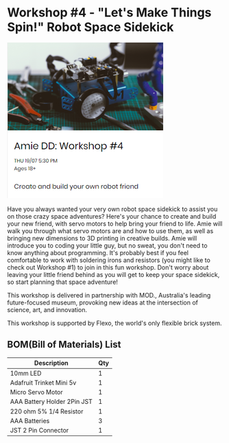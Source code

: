 # Workshop #4 - "Let's Make Things Spin!" Robot Space Sidekick
![AmieDD Workshop 4](https://github.com/AmieDD/MOD-Museum-Workshops/blob/master/Images/Worshop4.png)

Have you always wanted your very own robot space sidekick to assist you on those crazy space adventures? Here's your chance to create and build your new friend, with servo motors to help bring your friend to life. Amie will walk you through what servo motors are and how to use them, as well as bringing new dimensions to 3D printing in creative builds. Amie will introduce you to coding your little guy, but no sweat, you don't need to know anything about programming. It's probably best if you feel comfortable to work with soldering irons and resistors (you might like to check out Workshop #1) to join in this fun workshop. Don't worry about leaving your little friend behind as you will get to keep your space sidekick, so start planning that space adventure!

This workshop is delivered in partnership with MOD., Australia's leading future-focused museum, provoking new ideas at the intersection of science, art, and innovation.

This workshop is supported by Flexo, the world's only flexible brick system.


## BOM(Bill of Materials) List

Description | Qty
------------ | -------------
10mm LED | 1
Adafruit Trinket Mini 5v | 1
Micro Servo Motor | 1
AAA Battery Holder 2Pin JST | 1
220 ohm 5% 1/4 Resistor | 1
AAA Batteries | 3
JST 2 Pin Connector | 1


